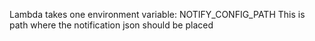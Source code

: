 Lambda takes one environment variable: NOTIFY_CONFIG_PATH
This is path where the notification json should be placed
